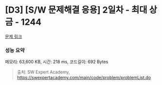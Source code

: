 # [D3] [S/W 문제해결 응용] 2일차 - 최대 상금 - 1244 

[문제 링크](https://swexpertacademy.com/main/code/problem/problemDetail.do?contestProbId=AV15Khn6AN0CFAYD) 

### 성능 요약

메모리: 63,600 KB, 시간: 218 ms, 코드길이: 692 Bytes



> 출처: SW Expert Academy, https://swexpertacademy.com/main/code/problem/problemList.do